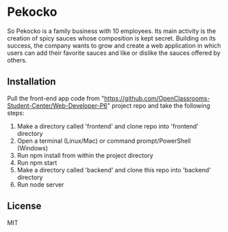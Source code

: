 # Pekocko

So Pekocko is a family business with 10 employees. Its main activity is the creation of spicy
sauces whose composition is kept secret. Building on its success, the company wants to
grow and create a web application in which users can add their favorite sauces and like or
dislike the sauces offered by others.

## Installation

Pull the front-end app code from "https://github.com/OpenClassrooms-Student-Center/Web-Developer-P6" project repo and take the following steps:
1. Make a directory called 'frontend' and clone repo into 'frontend' directory
2. Open a terminal (Linux/Mac) or command prompt/PowerShell (Windows)
3. Run npm install from within the project directory
4. Run npm start
5. Make a directory called 'backend' and clone this repo into 'backend' directory
6. Run node server




## License
MIT
